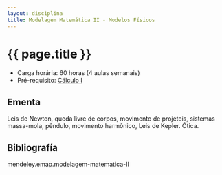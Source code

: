 ```yaml
---
layout: disciplina
title: Modelagem Matemática II - Modelos Físicos
---
```


# {{ page.title }}

- Carga horária: 60 horas (4 aulas semanais)
- Pré-requisito: [Cálculo I](calculo-I.html)

## Ementa 

Leis de Newton, queda livre de corpos, movimento de projéteis,
sistemas massa-mola, pêndulo, movimento harmônico, Leis de
Kepler. Ótica.

## Bibliografía

mendeley.emap.modelagem-matematica-II
